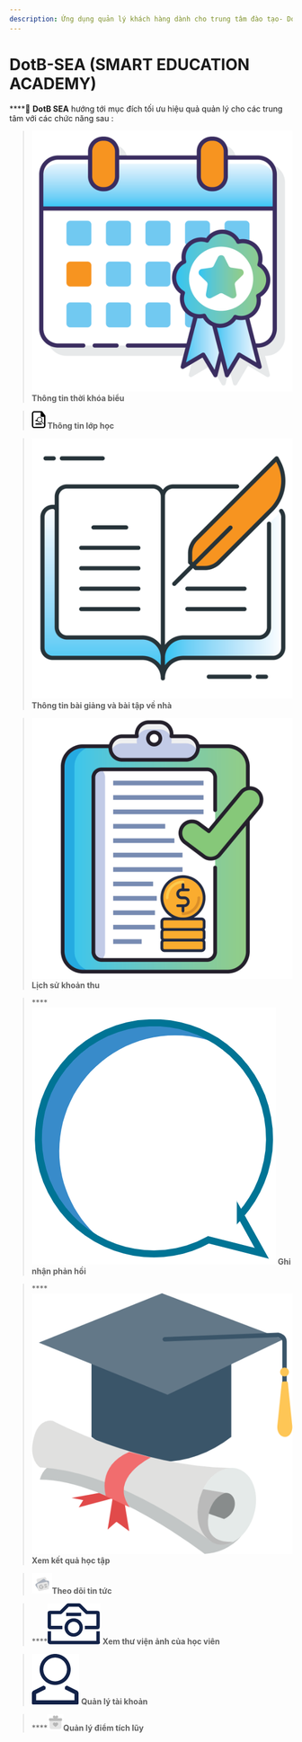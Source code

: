 ```yaml
---
description: Ứng dụng quản lý khách hàng dành cho trung tâm đào tạo- DotB SEA
---
```


# DotB-SEA (SMART EDUCATION ACADEMY)

****:ocean: **DotB SEA** hướng tới mục đích tối ưu hiệu quả quản lý cho các trung tâm với các chức năng sau :

> &#x20;<img src="../.gitbook/assets/schedule_1.png" alt="" data-size="line"> **Thông tin thời khóa biểu** &#x20;

> ![](<../.gitbook/assets/image (113).png>) **Thông tin lớp học**

> &#x20;<img src="../.gitbook/assets/daily_report_1.png" alt="" data-size="line"> **Thông tin bài giảng và bài tập về nhà**&#x20;

> &#x20;<img src="../.gitbook/assets/payment_1.png" alt="" data-size="line"> **Lịch sử khoản thu**

> &#x20;**** <img src="../.gitbook/assets/feedback.PNG" alt="" data-size="line"> **Ghi nhận phản hồi**

> &#x20;**** <img src="../.gitbook/assets/ic_kqht.png" alt="" data-size="line"> **Xem kết quả học tập**

> ![](<../.gitbook/assets/image (115).png>)**Theo dõi tin tức**

> ****<img src="../.gitbook/assets/gallery.png" alt="" data-size="line"> **Xem thư viện ảnh của học viên**

> &#x20;<img src="../.gitbook/assets/account.png" alt="" data-size="line"> **Quản lý tài khoản**

> ****![](<../.gitbook/assets/image (109) (1).png>)**Quản lý điểm tích lũy**

